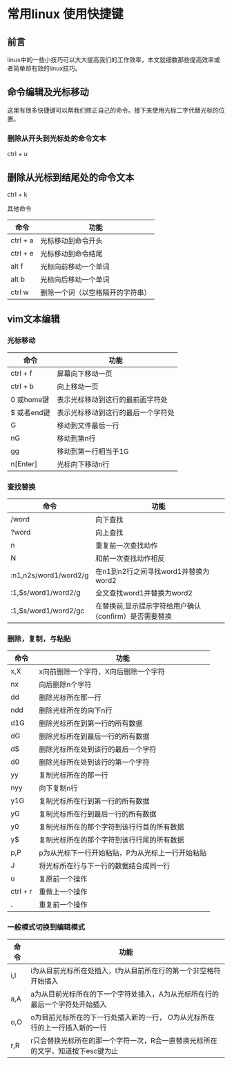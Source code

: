 # 常用linux 使用快捷键

## 前言

linux中的一些小技巧可以大大提高我们的工作效率，本文就细数那些提高效率或者简单却有效的linux技巧。

## 命令编辑及光标移动

这里有很多快捷键可以帮我们修正自己的命令。接下来使用光标二字代替光标的位置。

### 删除从开头到光标处的命令文本

 ctrl + u

## 删除从光标到结尾处的命令文本

ctrl + k

其他命令

命令 | 功能
----|-----
ctrl + a| 光标移动到命令开头
ctrl + e|光标移动到命令结尾
alt  f| 光标向前移动一个单词
alt  b|光标向后移动一个单词
ctrl w|删除一个词（以空格隔开的字符串）


## vim文本编辑

### 光标移动

命令 | 功能
----|-----
ctrl + f | 屏幕向下移动一页
ctrl + b | 向上移动一页
0 或home键|表示光标移动到这行的最前面字符处
$ 或者end键|表示光标移动到这行的最后一个字符处
G | 移动到文件最后一行
nG| 移动到第n行
gg |移动到第一行相当于1G
n[Enter] |光标向下移动n行


### 查找替换

命令 | 功能
----|-----
/word| 向下查找
?word |向上查找
n | 重复前一次查找动作
N | 和前一次查找动作相反
:n1,n2s/word1/word2/g|  在n1到n2行之间寻找word1并替换为word2
:1,$s/word1/word2/g|  全文查找word1并替换为word2
:1,$s/word1/word2/gc| 在替换前,显示提示字符给用户确认(confirm）是否需要替换

### 删除，复制，与粘贴
命令 | 功能
----|-----
x,X | x向前删除一个字符，X向后删除一个字符
nx | 向后删除n个字符
dd| 删除光标所在那一行
ndd|  删除光标所在的向下n行
d1G| 删除光标所在到第一行的所有数据
dG | 删除光标所在到最后一行的所有数据
d$ | 删除光标所在处到该行的最后一个字符
d0 | 删除光标所在处到该行的第一个字符
yy| 复制光标所在的那一行
nyy| 向下复制n行
y1G| 复制光标所在行到第一行的所有数据
yG| 复制光标所在行到最后一行的所有数据
y0| 复制光标所在的那个字符到该行行首的所有数据
y$| 复制光标所在的那个字符到该行行尾的所有数据
p,P| p为从光标下一行开始粘贴，P为从光标上一行开始粘贴
J |将光标所在行与下一行的数据结合成同一行
u |复原前一个操作
ctrl + r | 重做上一个操作
. |重复前一个操作

### 一般模式切换到编辑模式

命令 | 功能
----|-----
i,I |i为从目前光标所在处插入，I为从目前所在行的第一个非空格符开始插入
a,A |a为从目前光标所在的下一个字符处插入，A为从光标所在行的最后一个字符处开始插入
o,O |o为目前光标所在的下一行处插入新的一行， O为从光标所在行的上一行插入新的一行
r,R |r只会替换光标所在的那一个字符一次，R会一直替换光标所在的文字，知道按下esc键为止


